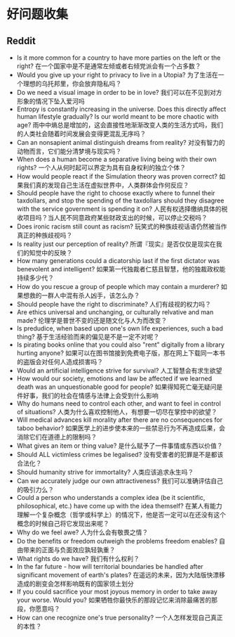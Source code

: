 # 好问题收集

## Reddit

+ Is it more common for a country to have more parties on the left or the right? 在一个国家中是不是通常左倾或者右倾党派会有一个占多数？
+ Would you give up your right to privacy to live in a Utopia? 为了生活在一个理想的乌托邦里，你会放弃隐私吗？
+ Do we need a visual image in order to be in love? 我们可以在不见到对方形象的情况下坠入爱河吗
+ Entropy is constantly increasing in the universe. Does this directly affect human lifestyle gradually? Is our world meant to be more chaotic with age? 雨中中熵总是增加的，这会直接性地渐渐改变人类的生活方式吗，我们的人类社会随着时间发展会变得更混乱无序吗？
+ Can an nonsapient animal distinguish dreams from reality? 对没有智力的动物而言，它们能分清梦境与现实吗？
+ When does a human become a separative living being with their own rights? 一个人从何时起可以界定为具有自身权利的独立个体？
+ How would people react if the Simulation theory was proven correct? 如果我们真的发现自己生活在虚拟世界中，人类群体会作何反应？
+ Should people have the right to choose exactly where to funnel their taxdollars, and stop the spending of the taxdollars should they disagree with the service government is spending it on? 人民有权选择缴纳具体的税收项目吗？当人民不同意政府某些财政支出的时候，可以停止交税吗？
+ Does ironic racism still count as racism? 玩笑式的种族歧视话语仍然被当作真正的种族歧视吗？
+ Is reality just our perception of reality? 所谓『现实』是否仅仅是现实在我们的知觉中的反映？
+ How many generations could a dicatorship last if the first dictator was benevolent and intelligent? 如果第一代独裁者仁慈且智慧，他的独裁政权能持续多少代？
+ How do you rescue a group of people which may contain a murderer? 如果想救的一群人中混有杀人凶手，该怎么办？
+ Should people have the right to discriminate? 人们有歧视的权力吗？
+ Are ethics universal and unchanging, or culturally relvative and man made? 伦理学是普世不变的还是随文化与人为而改变？
+ Is predudice, when based upon one's own life experiences, such a bad thing? 基于生活经验而来的偏见是不是一定不对呢？
+ Is pirating books online that you could also "rent" digitally from a library hurting anyone? 如果可以在图书馆接到免费电子版，那在网上下载同一本书的盗版会对任何人造成损害吗？
+ Would an artificial intelligence strive for survival? 人工智慧会有求生欲望
+ How would our society, emotions and law be affected if we learned death was an unquestionable good for people? 如果得知死亡毫无疑问是件好事，我们的社会在情感与法律上会受到什么影响
+ Why do humans need to control each other, and want to feel in control of situations? 人类为什么喜欢控制他人，有想要一切尽在掌控中的欲望？
+ Will medical advances kill morality after there are no consequences for taboo behavior? 如果医学上的进步使本来的一些禁忌行为不再造成后果，会消除它们在道德上的限制吗？
+ What gives an item or thing value? 是什么赋予了一件事情或东西以价值？
+ Should ALL victimless crimes be legalised? 没有受害者的犯罪是不是都该合法化？
+ Should humanity strive for immortality? 人类应该追求永生吗？
+ Can we accurately judge our own attractiveness? 我们可以准确评估自己的吸引力么？
+ Could a person who understands a complex idea (be it scientific, philosophical, etc.) have come up with the idea themself? 在某人有能力理解一个复杂概念（哲学或科学上）的情况下，他是否一定可以在还没有这个概念的时候自己将它发现出来呢？
+ Why do we feel awe? 人为什么会有敬畏之情？
+ Do the benefits or freedom outweigh the problems freedom enables? 自由带来的正面与负面效应孰轻孰重？
+ What rights do we have? 我们有什么权利？
+ In the far future - how will territorial boundaries be handled after significant movement of earth's plates? 在遥远的未来，因为大陆版快漂移造成的剧变会怎样影响既有的国家领土划分
+ If you could sacrifice your most joyous memory in order to take away your worse. Would you? 如果牺牲你最快乐的那段记忆来消除最痛苦的那段，你愿意吗？
+ How can one recognize one's true personality? 一个人怎样发现自己真正的本性？


